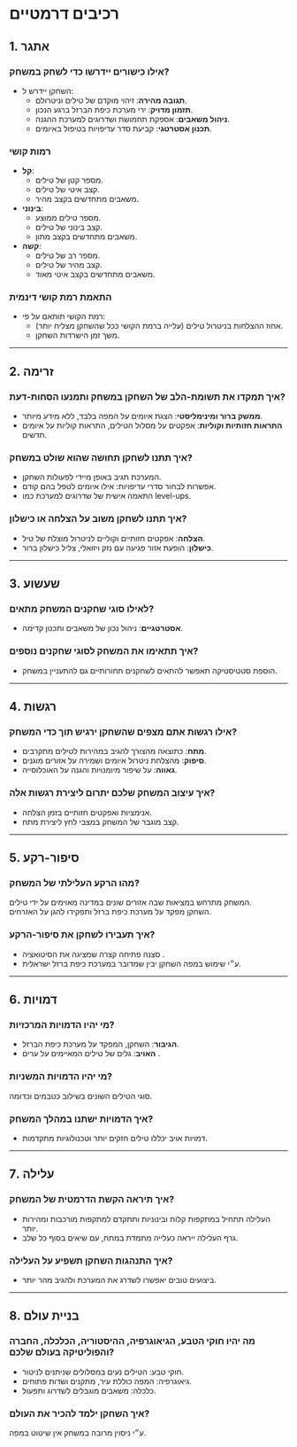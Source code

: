 # רכיבים דרמטיים

## 1. אתגר
### אילו כישורים יידרשו כדי לשחק במשחק?
- השחקן יידרש ל:
  - **תגובה מהירה**: זיהוי מוקדם של טילים וניטרולם.
  - **תזמון מדויק**: ירי מערכת כיפת הברזל ברגע הנכון.
  - **ניהול משאבים**: אספקת תחמושת ושדרוגים למערכת ההגנה.
  - **תכנון אסטרטגי**: קביעת סדר עדיפויות בטיפול באיומים.

### רמות קושי
- **קל**:
  - מספר קטן של טילים.
  - קצב איטי של טילים.
  - משאבים מתחדשים בקצב מהיר.
- **בינוני**:
  - מספר טילים ממוצע.
  - קצב בינוני של טילים.
  - משאבים מתחדשים בקצב מתון.
- **קשה**:
  - מספר רב של טילים.
  - קצב מהיר של טילים.
  - משאבים מתחדשים בקצב איטי מאוד.

### התאמת רמת קושי דינמית
- רמת הקושי תותאם על פי:
  - אחוז ההצלחות בניטרול טילים (עלייה ברמת הקושי ככל שהשחקן מצליח יותר).
  - משך זמן הישרדות השחקן.

---

## 2. זרימה
### איך תמקדו את תשומת-הלב של השחקן במשחק ותמנעו הסחות-דעת?
- **ממשק ברור ומינימליסטי**: הצגת איומים על המפה בלבד, ללא מידע מיותר.
- **התראות חזותיות וקוליות**: אפקטים על מסלול הטילים, התראות קוליות על איומים חדשים.

### איך תתנו לשחקן תחושה שהוא שולט במשחק?
- המערכת תגיב באופן מיידי לפעולות השחקן.
- אפשרות לבחור סדרי עדיפויות: אילו איומים לטפל בהם קודם.
- התאמה אישית של שדרוגים למערכת כמו level-ups.

### איך תתנו לשחקן משוב על הצלחה או כישלון?
- **הצלחה**: אפקטים חזותיים וקוליים לניטרול מוצלח של טיל.
- **כישלון**: הופעת אזור פגיעה עם נזק ויזואלי, צליל כישלון ברור.
---

## 3. שעשוע

### לאילו סוגי שחקנים המשחק מתאים?
- **אסטרטגיים**: ניהול נכון של משאבים ותכנון קדימה.

### איך תתאימו את המשחק לסוגי שחקנים נוספים?
- הוספת סטטיסטיקה תאפשר להתאים לשחקנים תחורותיים גם להתעניין במשחק.

---

## 4. רגשות
### אילו רגשות אתם מצפים שהשחקן ירגיש תוך כדי המשחק?
- **מתח**: כתוצאה מהצורך להגיב במהירות לטילים מתקרבים.
- **סיפוק**: מהצלחת ניטרול איומים ושמירה על אזורים מוגנים.
- **גאווה**: על שיפור מיומנויות והגנה על האוכלוסייה.

### איך עיצוב המשחק שלכם יתרום ליצירת רגשות אלה?
- אנימציות ואפקטים חזותיים  בזמן הצלחה.
- קצב מוגבר של המשחק במצבי לחץ ליצירת מתח.

---

## 5. סיפור-רקע
### מהו הרקע העלילתי של המשחק?
המשחק מתרחש במציאות שבה אזורים שונים במדינה מאוימים על ידי טילים.  
השחקן מפקד על מערכת כיפת ברזל ותפקידו להגן על האזרחים.

### איך תעבירו לשחקן את סיפור-הרקע?
- סצנה פתיחה קצרה שמציגה את הסיטואציה .
- ע״י שימוש במפה השחקן יבין שמדובר במערכת כיפת ברזל ישראלית.

---
## 6. דמויות
### מי יהיו הדמויות המרכזיות?
- **הגיבור**: השחקן, המפקד על מערכת כיפת הברזל.
- **האויב**: גלים של טילים המאיימים על ערים .

### מי יהיו הדמויות המשניות?
סוגי הטילים השונים בשילוב כטבמים וכדומה.

### איך הדמויות ישתנו במהלך המשחק?
- דמויות אויב יכללו טילים חזקים יותר וטכנולוגיות מתקדמות.
---

## 7. עלילה
### איך תיראה הקשת הדרמטית של המשחק?
- העלילה תתחיל במתקפות קלות ובינוניות ותתקדם למתקפות מורכבות ומהירות יותר.
- גרף העלילה ייראה כעלייה מתמדת במתח, עם שיאים בסוף כל שלב.

### איך התנהגות השחקן תשפיע על העלילה?
- ביצועים טובים יאפשרו לשדרג את המערכת ולהגיב מהר יותר.

---

## 8. בניית עולם
### מה יהיו חוקי הטבע, הגיאוגרפיה, ההיסטוריה, הכלכלה, החברה והפוליטיקה בעולם שלכם?
- חוקי טבע: הטילים נעים במסלולים שניתנים לניטור.
- גיאוגרפיה: המפה כוללת עיר, מתקנים ושדות פתוחים.
- כלכלה: משאבים מוגבלים לשדרוג ותפעול.

### איך השחקן ילמד להכיר את העולם?
ע״י ניסוין מרובה במשחק אין שיטוט במפה.

